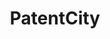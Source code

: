 ---
layout: default
api_or_bulk_downloads: coming soon
code: https://github.com/Antoberge/patent_city
description: Data coming soon; accessible via Google BigQuery
location: https://mailchi.mp/e0495246a573/patentcity
shortname: patentcity
title: PatentCity
uuid: 131e13f8-342c-4dd7-a3e6-fbf5a5ba6a5c
---